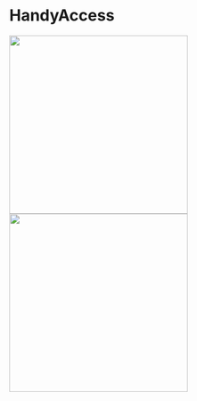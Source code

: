 # HandyAccess

<img src="https://github.com/edwardanchundia/ThreeWeatherMen/blob/master/ThreeManSeeTheFuture_Demo.gif?raw=true" width="320" />

<img src="https://github.com/edwardanchundia/ThreeWeatherMen/blob/master/ThreeManSeeTheFuture_Demo.gif?raw=true" width="320" />
